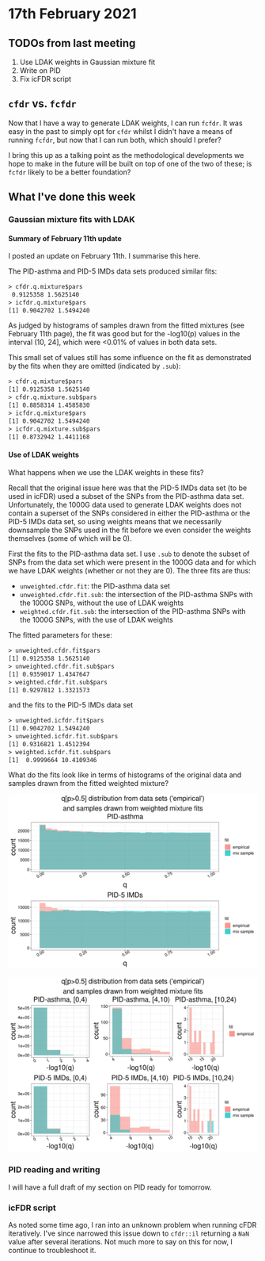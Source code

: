 # 17th February 2021

## TODOs from last meeting

1. Use LDAK weights in Gaussian mixture fit
2. Write on PID
3. Fix icFDR script

## `cfdr` vs. `fcfdr`

Now that I have a way to generate LDAK weights, I can run `fcfdr`. It was easy in the past to simply opt for `cfdr` whilst I didn't have a means of running `fcfdr`, but now that I can run both, which should I prefer?

I bring this up as a talking point as the methodological developments we hope to make in the future will be built on top of one of the two of these; is `fcfdr` likely to be a better foundation? 

## What I've done this week

### Gaussian mixture fits with LDAK

#### Summary of February 11th update

I posted an update on February 11th. I summarise this here.

The PID-asthma and PID-5 IMDs data sets produced similar fits:

    > cfdr.q.mixture$pars
     0.9125358 1.5625140
    > icfdr.q.mixture$pars 
    [1] 0.9042702 1.5494240

As judged by histograms of samples drawn from the fitted mixtures (see February 11th page), the fit was good but for the -log10(p) values in the interval (10, 24], which were <0.01% of values in both data sets.

This small set of values still has some influence on the fit as demonstrated by the fits when they are omitted (indicated by `.sub`):

    > cfdr.q.mixture$pars
    [1] 0.9125358 1.5625140
    > cfdr.q.mixture.sub$pars
    [1] 0.8858314 1.4585830
    > icfdr.q.mixture$pars
    [1] 0.9042702 1.5494240
    > icfdr.q.mixture.sub$pars
    [1] 0.8732942 1.4411168
  
#### Use of LDAK weights

What happens when we use the LDAK weights in these fits? 

Recall that the original issue here was that the PID-5 IMDs data set (to be used in icFDR) used a subset of the SNPs from the PID-asthma data set. Unfortunately, the 1000G data used to generate LDAK weights does not contain a superset of the SNPs considered in either the PID-asthma or the PID-5 IMDs data set, so using weights means that we necessarily downsample the SNPs used in the fit before we even consider the weights themselves (some of which will be 0). 

First the fits to the PID-asthma data set. I use `.sub` to denote the subset of SNPs from the data set which were present in the 1000G data and for which we have LDAK weights (whether or not they are 0). The three fits are thus:

- `unweighted.cfdr.fit`: the PID-asthma data set
- `unweighted.cfdr.fit.sub`: the intersection of the PID-asthma SNPs with the 1000G SNPs, without the use of LDAK weights
- `weighted.cfdr.fit.sub`: the intersection of the PID-asthma SNPs with the 1000G SNPs, with the use of LDAK weights

The fitted parameters for these:

    > unweighted.cfdr.fit$pars
    [1] 0.9125358 1.5625140
    > unweighted.cfdr.fit.sub$pars
    [1] 0.9359017 1.4347647
    > weighted.cfdr.fit.sub$pars
    [1] 0.9297812 1.3321573
    
and the fits to the PID-5 IMDs data set 
    
    > unweighted.icfdr.fit$pars
    [1] 0.9042702 1.5494240
    > unweighted.icfdr.fit.sub$pars
    [1] 0.9316821 1.4512394
    > weighted.icfdr.fit.sub$pars
    [1]  0.9999664 10.4109346
    
What do the fits look like in terms of histograms of the original data and samples drawn from the fitted weighted mixture?

![](/images/170221/qValueWeightedMixtureFitsHist.png)

![](/images/170221/qValueWeightedMixtureFitsHistLog.png)

### PID reading and writing

I will have a full draft of my section on PID ready for tomorrow.

### icFDR script 

As noted some time ago, I ran into an unknown problem when running cFDR iteratively. I've since narrowed this issue down to `cfdr::il` returning a `NaN` value after several iterations. Not much more to say on this for now, I continue to troubleshoot it.
